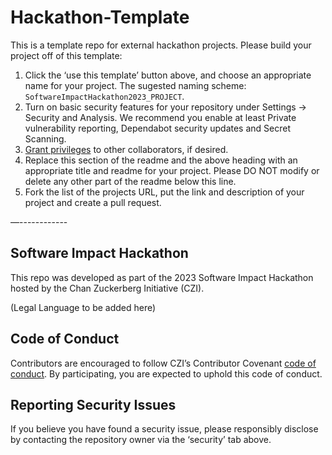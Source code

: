 # Hackathon-Template

This is a template repo for external hackathon projects. Please build your project off of this template:
  1. Click the ‘use this template’ button above, and choose an appropriate name for your project.  The sugested naming scheme: `SoftwareImpactHackathon2023_PROJECT`.
  2. Turn on basic security features for your repository under Settings -> Security and Analysis. We recommend you enable at least Private vulnerability reporting, Dependabot security updates and Secret Scanning.
  3. [Grant privileges](https://docs.github.com/en/account-and-profile/setting-up-and-managing-your-personal-account-on-github/managing-access-to-your-personal-repositories/inviting-collaborators-to-a-personal-repository) to other collaborators, if desired.
  4. Replace this section of the readme and the above heading with an appropriate title and readme for your project. Please DO NOT modify or delete any other part of the readme below this line.
  5. Fork the list of the projects URL, put the link and description of your project and create a pull request.

—------------
## Software Impact Hackathon

This repo was developed as part of the 2023 Software Impact Hackathon hosted by the Chan Zuckerberg Initiative (CZI).  

(Legal Language to be added here)

## Code of Conduct

Contributors are encouraged to follow CZI’s  Contributor Covenant [code of conduct](https://github.com/chanzuckerberg/.github/blob/master/CODE_OF_CONDUCT.md). By participating, you are expected to uphold this code of conduct.

## Reporting Security Issues

If you believe you have found a security issue, please responsibly disclose by contacting the repository owner via the ‘security’ tab above.
